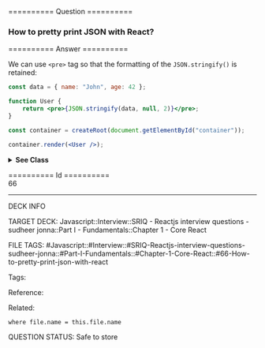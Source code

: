 ========== Question ==========  

### How to pretty print JSON with React?  

========== Answer ==========  

We can use `<pre>` tag so that the formatting of the `JSON.stringify()` is retained:

```jsx
const data = { name: "John", age: 42 };

function User {
    return <pre>{JSON.stringify(data, null, 2)}</pre>;
}

const container = createRoot(document.getElementById("container"));

container.render(<User />);
```

  <details><summary><b>See Class</b></summary>

  <p>

```jsx
const data = { name: 'John', age: 42 };

class User extends React.Component {
    render() {
        return <pre>{JSON.stringify(data, null, 2)}</pre>;
    }
}

React.render(<User />, document.getElementById('container'));
```

  </p>

  </details>

========== Id ==========  
66

---

DECK INFO

TARGET DECK: Javascript::Interview::SRIQ - Reactjs interview questions - sudheer jonna::Part I - Fundamentals::Chapter 1 - Core React

FILE TAGS: #Javascript::#Interview::#SRIQ-Reactjs-interview-questions-sudheer-jonna::#Part-I-Fundamentals::#Chapter-1-Core-React::#66-How-to-pretty-print-json-with-react

Tags:

Reference:

Related:

```dataview
where file.name = this.file.name
```

QUESTION STATUS: Safe to store
